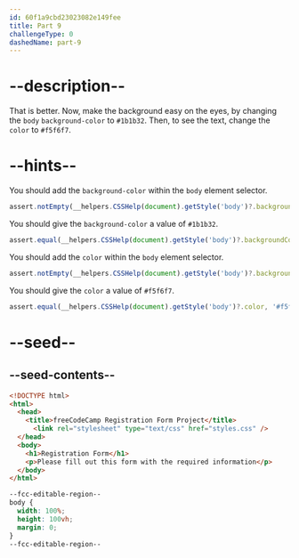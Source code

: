 ```yaml
---
id: 60f1a9cbd23023082e149fee
title: Part 9
challengeType: 0
dashedName: part-9
---
```


# --description--

That is better. Now, make the background easy on the eyes, by changing the `body` `background-color` to `#1b1b32`. Then, to see the text, change the `color` to `#f5f6f7`.

# --hints--

You should add the `background-color` within the `body` element selector.

```js
assert.notEmpty(__helpers.CSSHelp(document).getStyle('body')?.backgroundColor);
```

You should give the `background-color` a value of `#1b1b32`.

```js
assert.equal(__helpers.CSSHelp(document).getStyle('body')?.backgroundColor, '#1b1b32');
```

You should add the `color` within the `body` element selector.

```js
assert.notEmpty(__helpers.CSSHelp(document).getStyle('body')?.backgroundColor);
```

You should give the `color` a value of `#f5f6f7`.

```js
assert.equal(__helpers.CSSHelp(document).getStyle('body')?.color, '#f5f6f7');
```

# --seed--

## --seed-contents--

```html
<!DOCTYPE html>
<html>
  <head>
    <title>freeCodeCamp Registration Form Project</title>
	  <link rel="stylesheet" type="text/css" href="styles.css" />
  </head>
  <body>
    <h1>Registration Form</h1>
    <p>Please fill out this form with the required information</p>
  </body>
</html>
```

```css
--fcc-editable-region--
body {
  width: 100%;
  height: 100vh;
  margin: 0;
}
--fcc-editable-region--
```
